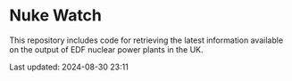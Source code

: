 # Nuke Watch

This repository includes code for retrieving the latest information available on the output of EDF nuclear power plants in the UK.

Last updated: 2024-08-30 23:11
